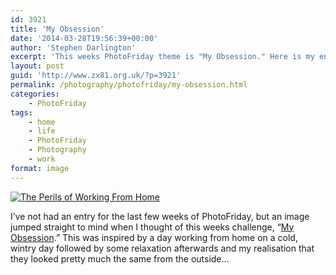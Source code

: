 ```yaml
---
id: 3921
title: 'My Obsession'
date: '2014-03-28T19:56:39+00:00'
author: 'Stephen Darlington'
excerpt: 'This weeks PhotoFriday theme is "My Obsession." Here is my entry.'
layout: post
guid: 'http://www.zx81.org.uk/?p=3921'
permalink: /photography/photofriday/my-obsession.html
categories:
    - PhotoFriday
tags:
    - home
    - life
    - PhotoFriday
    - Photography
    - work
format: image
---
```


[![The Perils of Working From Home](https://i0.wp.com/farm5.staticflickr.com/4044/4254739500_257d7ed0d1.jpg?resize=400%2C500&ssl=1)](https://www.flickr.com/photos/stephendarlington/4254739500 "The Perils of Working From Home by Stephen Darlington, on Flickr")

I’ve not had an entry for the last few weeks of PhotoFriday, but an image jumped straight to mind when I thought of this weeks challenge, “[My Obsession](http://www.photofriday.com/challenge.php?id=1383).” This was inspired by a day working from home on a cold, wintry day followed by some relaxation afterwards and my realisation that they looked pretty much the same from the outside…